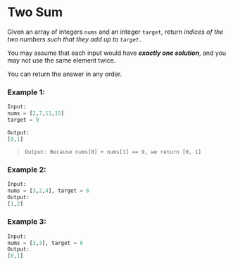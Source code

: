 # Two Sum

Given an array of integers `nums` and an integer `target`, return _indices of the two numbers such that they add up to `target.`_

You may assume that each input would have ***exactly one solution***, and you may not use the same element twice.

You can return the answer in any order.

 

### Example 1:
``` python
Input:
nums = [2,7,11,15]
target = 9

Output: 
[0,1]
```
> `Output: Because nums[0] + nums[1] == 9, we return [0, 1]`
 

### Example 2:
``` python
Input: 
nums = [3,2,4], target = 6
Output: 
[1,2]
```
### Example 3:
``` python
Input: 
nums = [3,3], target = 6
Output: 
[0,1]
```
